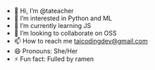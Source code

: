 - 👋 Hi, I’m @tateacher
- 👀 I’m interested in Python and ML
- 🌱 I’m currently learning JS
- 💞️ I’m looking to collaborate on OSS
- 📫 How to reach me taicodingdev@gmail.com
- 😄 Pronouns: She/Her
- ⚡ Fun fact: Fulled by ramen

<!---
tateacher/tateacher is a ✨ special ✨ repository because its `README.md` (this file) appears on your GitHub profile.
You can click the Preview link to take a look at your changes.
--->
